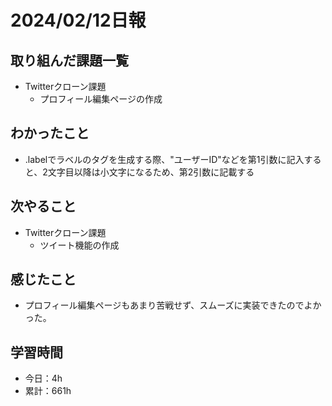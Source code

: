 # 2024/02/12日報
## 取り組んだ課題一覧
- Twitterクローン課題
  - プロフィール編集ページの作成

## わかったこと
- .labelでラベルのタグを生成する際、"ユーザーID"などを第1引数に記入すると、2文字目以降は小文字になるため、第2引数に記載する

## 次やること
- Twitterクローン課題
  - ツイート機能の作成

## 感じたこと
- プロフィール編集ページもあまり苦戦せず、スムーズに実装できたのでよかった。

## 学習時間
- 今日：4h
- 累計：661h
